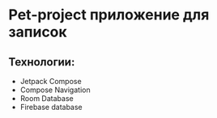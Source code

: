 # Pet-project приложение для записок

## Технологии:
* Jetpack Compose
* Compose Navigation
* Room Database
* Firebase database
